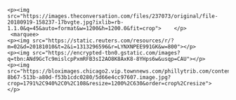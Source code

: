 <html>
    <body>
    
	<p><img src="https://images.theconversation.com/files/237073/original/file-20180919-158237-17bvgte.jpg?ixlib=rb-1.1.0&q=45&auto=format&w=1200&h=1200.0&fit=crop">	 </p>
	 <marquee>
	<p><img src="https://static.reuters.com/resources/r/?m=02&d=20181010&t=2&i=1313296596&r=LYNXNPEE991GK&w=800"></p>
	<p><img src="https://encrypted-tbn0.gstatic.com/images?q=tbn:ANd9GcTc9mislcpPxmRFB3sI2AO8K8AxK8-8YHps6w&usqp=CAU"></p>
	<p><img src="https://bloximages.chicago2.vip.townnews.com/phillytrib.com/content/tncms/assets/v3/editorial/0/43/043d1cff-8b67-513b-a80d-f53b1cdc0280/5d66e4cc97607.image.jpg?crop=1791%2C940%2C0%2C108&resize=1200%2C630&order=crop%2Cresize">
	</p>

   </body>
</html>
